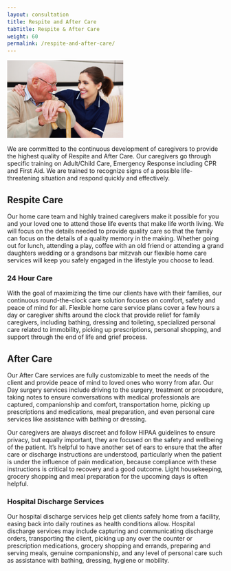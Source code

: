 ```yaml
---
layout: consultation
title: Respite and After Care
tabTitle: Respite & After Care
weight: 60
permalink: /respite-and-after-care/
---
```


<img class="pull-right" src="/img/post-images/Senior-Man-With-His-Nurse.png" alt="Respite and After Care" width="270">

We are committed to the continuous development of caregivers to provide the highest quality of Respite and After Care. Our caregivers go through specific training on Adult/Child Care, Emergency Response including CPR and First Aid. We are trained to recognize signs of a possible life-threatening situation and respond quickly and effectively.

## Respite Care
Our home care team and highly trained caregivers make it possible for you and your loved one to attend those life events that make life worth living. We will focus on the details needed to provide quality care so that the family can focus on the details of a quality memory in the making. Whether going out for lunch, attending a play, coffee with an old friend or attending a grand daughters wedding or a grandsons bar mitzvah our flexible home care services will keep you safely engaged in the lifestyle you choose to lead.

### 24 Hour Care
With the goal of maximizing the time our clients have with their families, our continuous round-the-clock care solution focuses on comfort, safety and peace of mind for all. Flexible home care service plans cover a few hours a day or caregiver shifts around the clock that provide relief for family caregivers, including bathing, dressing and toileting, specialized personal care related to immobility, picking up prescriptions, personal shopping, and support through the end of life and grief process.

## After Care
Our After Care services are fully customizable to meet the needs of the client and provide peace of mind to loved ones who worry from afar. Our Day surgery services include driving to the surgery, treatment or procedure, taking notes to ensure conversations with medical professionals are captured, companionship and comfort, transportation home, picking up prescriptions and medications, meal preparation, and even personal care services like assistance with bathing or dressing.

Our caregivers are always discreet and follow HIPAA guidelines to ensure privacy, but equally important, they are focused on the safety and wellbeing of the patient. It’s helpful to have another set of ears to ensure that the after care or discharge instructions are understood, particularly when the patient is under the influence of pain medication, because compliance with these instructions is critical to recovery and a good outcome. Light housekeeping, grocery shopping and meal preparation for the upcoming days is often helpful.

### Hospital Discharge Services
Our hospital discharge services help get clients safely home from a facility, easing back into daily routines as health conditions allow. Hospital discharge services may include capturing and communicating discharge orders, transporting the client, picking up any over the counter or prescription medications, grocery shopping and errands, preparing and serving meals, genuine companionship, and any level of personal care such as assistance with bathing, dressing, hygiene or mobility.
